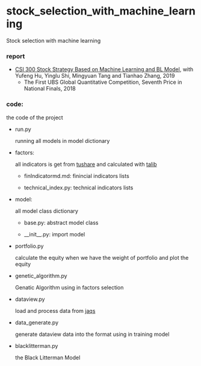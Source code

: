 # stock_selection_with_machine_learning
Stock selection with machine learning 

### report

* [CSI 300 Stock Strategy Based on Machine Learning and BL Model](http://xuganchen.com/download/20181008StockML.pdf), with Yufeng Hu, Yinglu Shi, Mingyuan Tang and Tianhao Zhang, 2019
  * The First UBS Global Quantitative Competition, Seventh Price in National Finals, 2018


### code:
the code of the project

* run.py 

  running all models in model dictionary

* factors:

  all indicators is get from [tushare](https://tushare.pro/) and calculated with [talib](https://github.com/mrjbq7/ta-lib)

  * finIndicatormd.md: finincial indicators lists

  * technical_index.py: technical indicators lists

* model:

  all model class dictionary

  * base.py: abstract model class

  * \_\_init\_\_.py: import model

* portfolio.py

  calculate the equity when we have the weight of portfolio and plot the equity

* genetic_algorithm.py

  Genatic Algorithm using in factors selection

* dataview.py

  load and process data from [jaqs](https://github.com/quantOS-org/JAQS)

* data_generate.py

  generate dataview data into the format using in training model

* blacklitterman.py

  the Black Litterman Model 
